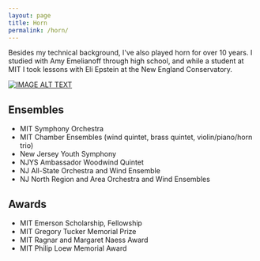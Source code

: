 ```yaml
---
layout: page
title: Horn
permalink: /horn/
---
```


Besides my technical background, I've also played horn for over 10 years. I studied with Amy Emelianoff through high school, and while a student at MIT I took lessons with Eli Epstein at the New England Conservatory.

[![IMAGE ALT TEXT](http://img.youtube.com/vi/PcE_UhOQi74/0.jpg)](http://www.youtube.com/watch?v=PcE_UhOQi74 "Brahms Symphony No. 1, Mvt 4 Horn solo")
## Ensembles

- MIT Symphony Orchestra
- MIT Chamber Ensembles (wind quintet, brass quintet, violin/piano/horn trio)
- New Jersey Youth Symphony
- NJYS Ambassador Woodwind Quintet
- NJ All-State Orchestra and Wind Ensemble
- NJ North Region and Area Orchestra and Wind Ensembles

## Awards

- MIT Emerson Scholarship, Fellowship
- MIT Gregory Tucker Memorial Prize
- MIT Ragnar and Margaret Naess Award
- MIT Philip Loew Memorial Award
